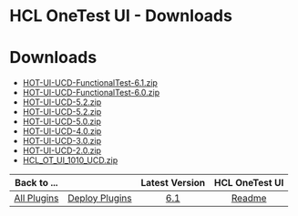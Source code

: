 
HCL OneTest UI - Downloads
==========================

# Downloads

- [HOT-UI-UCD-FunctionalTest-6.1.zip](https://raw.githubusercontent.com/UrbanCode/IBM-UCD-PLUGINS/main/files/HCLOneTestUI/HOT-UI-UCD-FunctionalTest-6.1.zip)
- [HOT-UI-UCD-FunctionalTest-6.0.zip](https://raw.githubusercontent.com/UrbanCode/IBM-UCD-PLUGINS/main/files/HCLOneTestUI/HOT-UI-UCD-FunctionalTest-6.0.zip)
- [HOT-UI-UCD-5.2.zip](https://raw.githubusercontent.com/UrbanCode/IBM-UCD-PLUGINS/main/files/HCLOneTestUI/HOT-UI-UCD-5.2.zip)
- [HOT-UI-UCD-5.2.zip](https://raw.githubusercontent.com/UrbanCode/IBM-UCD-PLUGINS/main/files/HCLOneTestUI/HOT-UI-UCD-5.2.zip)
- [HOT-UI-UCD-5.0.zip](https://raw.githubusercontent.com/UrbanCode/IBM-UCD-PLUGINS/main/files/HCLOneTestUI/HOT-UI-UCD-5.0.zip)
- [HOT-UI-UCD-4.0.zip](https://raw.githubusercontent.com/UrbanCode/IBM-UCD-PLUGINS/main/files/HCLOneTestUI/HOT-UI-UCD-4.0.zip)
- [HOT-UI-UCD-3.0.zip](https://raw.githubusercontent.com/UrbanCode/IBM-UCD-PLUGINS/main/files/HCLOneTestUI/HOT-UI-UCD-3.0.zip)
- [HOT-UI-UCD-2.0.zip](https://raw.githubusercontent.com/UrbanCode/IBM-UCD-PLUGINS/main/files/HCLOneTestUI/HOT-UI-UCD-2.0.zip)
- [HCL_OT_UI_1010_UCD.zip](https://raw.githubusercontent.com/UrbanCode/IBM-UCD-PLUGINS/main/files/HCLOneTestUI/HCL_OT_UI_1010_UCD.zip)

|Back to ...||Latest Version|HCL OneTest UI |
| :---: | :---: | :---: | :---: |
|[All Plugins](../../index.md)|[Deploy Plugins](../README.md)|[6.1](https://raw.githubusercontent.com/UrbanCode/IBM-UCD-PLUGINS/main/files/HCLOneTestUI/HOT-UI-UCD-FunctionalTest-6.1.zip)|[Readme](README.md)|

